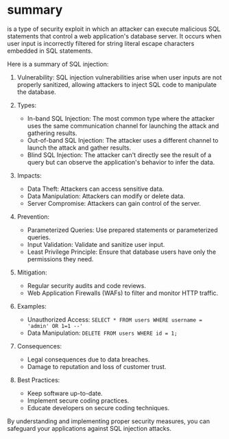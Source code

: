# summary
is a type of security exploit in which an attacker can execute malicious SQL statements that control a web application's database server. It occurs when user input is incorrectly filtered for string literal escape characters embedded in SQL statements. 

Here is a summary of SQL injection:

1. Vulnerability: SQL injection vulnerabilities arise when user inputs are not properly sanitized, allowing attackers to inject SQL code to manipulate the database.

2. Types:
   - In-band SQL Injection: The most common type where the attacker uses the same communication channel for launching the attack and gathering results.
   - Out-of-band SQL Injection: The attacker uses a different channel to launch the attack and gather results.
   - Blind SQL Injection: The attacker can't directly see the result of a query but can observe the application's behavior to infer the data.

3. Impacts:
   - Data Theft: Attackers can access sensitive data.
   - Data Manipulation: Attackers can modify or delete data.
   - Server Compromise: Attackers can gain control of the server.

4. Prevention:
   - Parameterized Queries: Use prepared statements or parameterized queries.
   - Input Validation: Validate and sanitize user input.
   - Least Privilege Principle: Ensure that database users have only the permissions they need.

5. Mitigation:
   - Regular security audits and code reviews.
   - Web Application Firewalls (WAFs) to filter and monitor HTTP traffic.

6. Examples:
   - Unauthorized Access: `SELECT * FROM users WHERE username = 'admin' OR 1=1 --'`
   - Data Manipulation: `DELETE FROM users WHERE id = 1;`

7. Consequences:
   - Legal consequences due to data breaches.
   - Damage to reputation and loss of customer trust.

8. Best Practices:
   - Keep software up-to-date.
   - Implement secure coding practices.
   - Educate developers on secure coding techniques.

By understanding and implementing proper security measures, you can safeguard your applications against SQL injection attacks.

